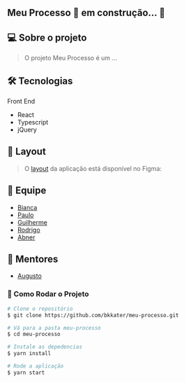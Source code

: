 ## Meu Processo 🚀 em construção... 🚧

## 💻 Sobre o projeto

> O projeto Meu Processo é um ...


## 🛠 Tecnologias

Front End

- React
- Typescript
- jQuery


## 🎨 Layout
> O [layout](https://www.figma.com) da aplicação está disponível no Figma:

## 🤖 Equipe
- [Bianca](https://github.com/bkkater)
- [Paulo](https://www.linkedin.com/in/paulodocarmo/)
- [Guilherme](https://www.linkedin.com/in/guilherme-s-carmo/)
- [Rodrigo](https://www.linkedin.com/in/rodrigo-de-ara%C3%BAjo-tem%C3%B3teo-42020317/)
- [Abner](https://www.linkedin.com/in/abnerdev/)

## 📏 Mentores
- [Augusto](https://www.linkedin.com/)


### 📱 Como Rodar o Projeto

```bash
# Clone o repositório
$ git clone https://github.com/bkkater/meu-processo.git

# Vá para a pasta meu-processo
$ cd meu-processo

# Instale as depedencias
$ yarn install

# Rode a aplicação
$ yarn start
```
